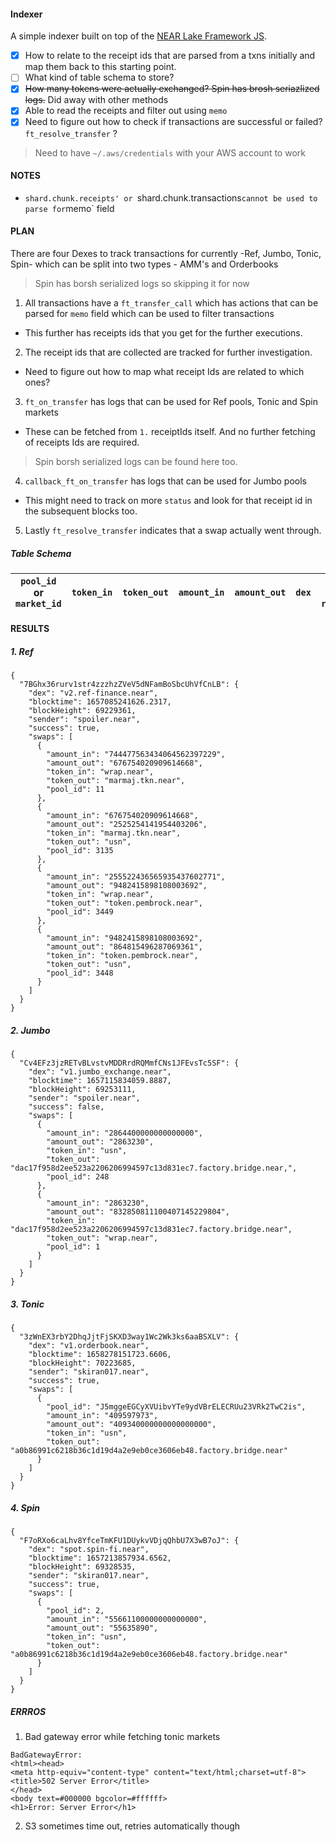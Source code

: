 #### Indexer

A simple indexer built on top of the [NEAR Lake Framework JS](https://github.com/near/near-lake-framework-js).

- [x] How to relate to the receipt ids that are parsed from a txns initially and map them back to this starting point.
- [ ] What kind of table schema to store?
- [x] ~~How many tokens were actually exchanged? Spin has brosh seriazlized logs.~~ Did away with other methods
- [x] Able to read the receipts and filter out using `memo`
- [x] Need to figure out how to check if transactions are successful or failed? `ft_resolve_transfer` ?

> Need to have `~/.aws/credentials` with your AWS account to work

#### NOTES

- `shard.chunk.receipts' or `shard.chunk.transactions`cannot be used to parse for`memo` field

#### PLAN

There are four Dexes to track transactions for currently -Ref, Jumbo, Tonic, Spin- which can be split into two types - AMM's and Orderbooks

> Spin has borsh serialized logs so skipping it for now

1. All transactions have a `ft_transfer_call` which has actions that can be parsed for `memo` field which can be used to filter transactions

- This further has receipts ids that you get for the further executions.

2. The receipt ids that are collected are tracked for further investigation.

- Need to figure out how to map what receipt Ids are related to which ones?

3. `ft_on_transfer` has logs that can be used for Ref pools, Tonic and Spin markets

- These can be fetched from `1.` receiptIds itself. And no further fetching of receipts Ids are required.

> Spin borsh serialized logs can be found here too.

4. `callback_ft_on_transfer` has logs that can be used for Jumbo pools

- This might need to track on more `status` and look for that receipt id in the subsequent blocks too.

5. Lastly `ft_resolve_transfer` indicates that a swap actually went through.

##### Table Schema

| `pool_id` or `market_id` | `token_in` | `token_out` | `amount_in` | `amount_out` | `dex` | `txn_hash` or `receipt_id` |
| ------------------------ | ---------- | ----------- | ----------- | ------------ | ----- | -------------------------- |

#### RESULTS

##### 1. Ref

```
{
  "7BGhx36rurv1str4zzzhzZVeV5dNFamBoSbcUhVfCnLB": {
    "dex": "v2.ref-finance.near",
    "blocktime": 1657085241626.2317,
    "blockHeight": 69229361,
    "sender": "spoiler.near",
    "success": true,
    "swaps": [
      {
        "amount_in": "744477563434064562397229",
        "amount_out": "676754020909614668",
        "token_in": "wrap.near",
        "token_out": "marmaj.tkn.near",
        "pool_id": 11
      },
      {
        "amount_in": "676754020909614668",
        "amount_out": "2525254141954403206",
        "token_in": "marmaj.tkn.near",
        "token_out": "usn",
        "pool_id": 3135
      },
      {
        "amount_in": "255522436565935437602771",
        "amount_out": "9482415898108003692",
        "token_in": "wrap.near",
        "token_out": "token.pembrock.near",
        "pool_id": 3449
      },
      {
        "amount_in": "9482415898108003692",
        "amount_out": "864815496287069361",
        "token_in": "token.pembrock.near",
        "token_out": "usn",
        "pool_id": 3448
      }
    ]
  }
}
```

##### 2. Jumbo

```
{
  "Cv4EFz3jzRETvBLvstvMDDRrdRQMmfCNs1JFEvsTc5SF": {
    "dex": "v1.jumbo_exchange.near",
    "blocktime": 1657115834059.8887,
    "blockHeight": 69253111,
    "sender": "spoiler.near",
    "success": false,
    "swaps": [
      {
        "amount_in": "2864400000000000000",
        "amount_out": "2863230",
        "token_in": "usn",
        "token_out": "dac17f958d2ee523a2206206994597c13d831ec7.factory.bridge.near,",
        "pool_id": 248
      },
      {
        "amount_in": "2863230",
        "amount_out": "832850811100407145229804",
        "token_in": "dac17f958d2ee523a2206206994597c13d831ec7.factory.bridge.near",
        "token_out": "wrap.near",
        "pool_id": 1
      }
    ]
  }
}

```

##### 3. Tonic

```
{
  "3zWnEX3rbY2DhqJjtFjSKXD3way1Wc2Wk3ks6aaBSXLV": {
    "dex": "v1.orderbook.near",
    "blocktime": 1658278151723.6606,
    "blockHeight": 70223685,
    "sender": "skiran017.near",
    "success": true,
    "swaps": [
      {
        "pool_id": "J5mggeEGCyXVUibvYTe9ydVBrELECRUu23VRk2TwC2is",
        "amount_in": "409597973",
        "amount_out": "409340000000000000000",
        "token_in": "usn",
        "token_out": "a0b86991c6218b36c1d19d4a2e9eb0ce3606eb48.factory.bridge.near"
      }
    ]
  }
}
```

##### 4. Spin

```
{
  "F7oRXo6caLhv8YfceTmKFU1DUykvVDjqQhbU7X3wB7oJ": {
    "dex": "spot.spin-fi.near",
    "blocktime": 1657213857934.6562,
    "blockHeight": 69328535,
    "sender": "skiran017.near",
    "success": true,
    "swaps": [
      {
        "pool_id": 2,
        "amount_in": "55661100000000000000",
        "amount_out": "55635890",
        "token_in": "usn",
        "token_out": "a0b86991c6218b36c1d19d4a2e9eb0ce3606eb48.factory.bridge.near"
      }
    ]
  }
}
```

##### ERRROS

1. Bad gateway error while fetching tonic markets

```
BadGatewayError:
<html><head>
<meta http-equiv="content-type" content="text/html;charset=utf-8">
<title>502 Server Error</title>
</head>
<body text=#000000 bgcolor=#ffffff>
<h1>Error: Server Error</h1>
```

2. S3 sometimes time out, retries automatically though
